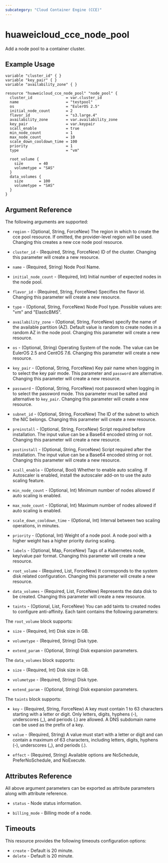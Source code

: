 ```yaml
---
subcategory: "Cloud Container Engine (CCE)"
---
```


# huaweicloud\_cce\_node\_pool
Add a node pool to a container cluster. 

## Example Usage

```hcl
variable "cluster_id" { }
variable "key_pair" { }
variable "availability_zone" { }

resource "huaweicloud_cce_node_pool" "node_pool" {
  cluster_id               = var.cluster_id
  name                     = "testpool"
  os                       = "EulerOS 2.5"
  initial_node_count       = 2
  flavor_id                = "s3.large.4"
  availability_zone        = var.availability_zone
  key_pair                 = var.keypair
  scall_enable             = true
  min_node_count           = 1
  max_node_count           = 10
  scale_down_cooldown_time = 100
  priority                 = 1
  type                     = "vm"

  root_volume {
    size       = 40
    volumetype = "SAS"
  }
  data_volumes {
    size       = 100
    volumetype = "SAS"
  }
}
``` 

## Argument Reference
The following arguments are supported:

* `region` - (Optional, String, ForceNew) The region in which to create the cce pool resource. If omitted, the provider-level region will be used. Changing this creates a new cce node pool resource.

* `cluster_id` - (Required, String, ForceNew) ID of the cluster. Changing this parameter will create a new resource.

* `name` - (Required, String) Node Pool Name.

* `initial_node_count` - (Required, Int) Initial number of expected nodes in the node pool.

* `flavor_id` - (Required, String, ForceNew) Specifies the flavor id. Changing this parameter will create a new resource.

*  `type` - (Optional, String, ForceNew) Node Pool type. Possible values are: "vm" and "ElasticBMS".
 
* `availability_zone` - (Optional, String, ForceNew) specify the name of the available partition (AZ). Default value is random 
    to create nodes in a random AZ in the node pool.
    Changing this parameter will create a new resource.

* `os` - (Optional, String) Operating System of the node. The value can be EulerOS 2.5 and CentOS 7.6.
    Changing this parameter will create a new resource.

* `key_pair` - (Optional, String, ForceNew) Key pair name when logging in to select the key pair mode. This parameter and `password` are alternative.
    Changing this parameter will create a new resource.

* `password` - (Optional, String, ForceNew) root password when logging in to select the password mode. This parameter must be salted and alternative to `key_pair`.
    Changing this parameter will create a new resource.

* `subnet_id` - (Optional, String, ForceNew) The ID of the subnet to which the NIC belongs. Changing this parameter will create a new resource.

* `preinstall` - (Optional, String, ForceNew) Script required before installation. The input value can be a Base64 encoded string or not.
    Changing this parameter will create a new resource.

* `postinstall` - (Optional, String, ForceNew) Script required after the installation. The input value can be a Base64 encoded string or not.
    Changing this parameter will create a new resource.

* `scall_enable` - (Optional, Bool) Whether to enable auto scaling. If Autoscaler is enabled, install the autoscaler add-on to use the auto scaling feature.

* `min_node_count` - (Optional, Int) Minimum number of nodes allowed if auto scaling is enabled.

* `max_node_count` - (Optional, Int) Maximum number of nodes allowed if auto scaling is enabled.

* `scale_down_cooldown_time` - (Optional, Int) Interval between two scaling operations, in minutes.

* `priority` - (Optional, Int) Weight of a node pool. A node pool with a higher weight has a higher priority during scaling.

* `labels` - (Optional, Map, ForceNew) Tags of a Kubernetes node, key/value pair format. Changing this parameter will create a new resource.

* `root_volume` - (Required, List, ForceNew) It corresponds to the system disk related configuration. Changing this parameter will create a new resource.

* `data_volumes` - (Required, List, ForceNew) Represents the data disk to be created. Changing this parameter will create a new resource.

* `taints` - (Optional, List, ForceNew) You can add taints to created nodes to configure anti-affinity. Each taint contains the following parameters:


The `root_volume` block supports:

* `size` - (Required, Int) Disk size in GB.
    
* `volumetype` - (Required, String) Disk type.
    
* `extend_param` - (Optional, String) Disk expansion parameters. 

The `data_volumes` block supports:
    
* `size` - (Required, Int) Disk size in GB.
    
* `volumetype` - (Required, String) Disk type.
    
* `extend_param` - (Optional, String) Disk expansion parameters. 

The `taints` block supports:
    
* `key` - (Required, String, ForceNew) A key must contain 1 to 63 characters starting with a letter or digit. Only letters, digits, hyphens (-), 
  underscores (_), and periods (.) are allowed. A DNS subdomain name can be used as the prefix of a key.
    
* `value` - (Required, String) A value must start with a letter or digit and can contain a maximum of 63 characters, including letters, 
  digits, hyphens (-), underscores (_), and periods (.).
    
* `effect` - (Required, String) Available options are NoSchedule, PreferNoSchedule, and NoExecute. 
    
## Attributes Reference

All above argument parameters can be exported as attribute parameters along with attribute reference.

 * `status` -  Node status information.

 * `billing_mode` -  Billing mode of a node.

## Timeouts
This resource provides the following timeouts configuration options:
- `create` - Default is 20 minute.
- `delete` - Default is 20 minute.

